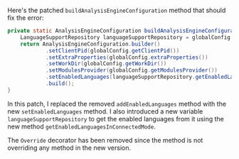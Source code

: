 Here's the patched `buildAnalysisEngineConfiguration` method that should fix the error:

```java
private static AnalysisEngineConfiguration buildAnalysisEngineConfiguration() {
    LanguageSupportRepository languageSupportRepository = globalConfig.getLanguageSupportRepository();
    return AnalysisEngineConfiguration.builder()
            .setClientPid(globalConfig.getClientPid())
            .setExtraProperties(globalConfig.extraProperties())
            .setWorkDir(globalConfig.getWorkDir())
            .setModulesProvider(globalConfig.getModulesProvider())
            .setEnabledLanguages(languageSupportRepository.getEnabledLanguagesInConnectedMode())
            .build();
}
```

In this patch, I replaced the removed `addEnabledLanguages` method with the new `setEnabledLanguages` method. I also introduced a new variable `languageSupportRepository` to get the enabled languages from it using the new method `getEnabledLanguagesInConnectedMode`.

The `Override` decorator has been removed since the method is not overriding any method in the new version.